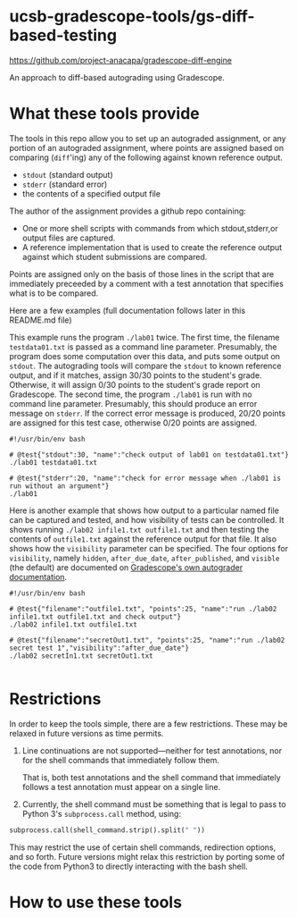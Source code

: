 # ucsb-gradescope-tools/gs-diff-based-testing

https://github.com/project-anacapa/gradescope-diff-engine

An approach to diff-based autograding using Gradescope.

# What these tools provide

The tools in this repo allow you to set up an autograded assignment, or any portion of an autograded assignment, where points are
assigned based on comparing (`diff`'ing) any of the following against known reference output.

* `stdout` (standard output)
* `stderr` (standard error)
* the contents of a specified output file

The author of the assignment provides a github repo containing:
* One or more shell scripts with commands from which stdout,stderr,or output files are captured.
* A reference implementation that is used to create the reference output against which student submissions are compared.

Points are assigned only on the basis of those lines in the script that are immediately preceeded by a comment with a test annotation that specifies what is to be compared.

Here are a few examples (full documentation follows later in this README.md file)

This example runs the program `./lab01` twice.  The first time, the
filename `testdata01.txt` is passed as a command line parameter.
Presumably, the program does some computation over this data, and puts
some output on `stdout`.  The autograding tools will compare the
`stdout` to known reference output, and if it matches, assign 30/30
points to the student's grade.  Otherwise, it will assign 0/30 points
to the student's grade report on Gradescope.  The second time, the
program `./lab01` is run with no command line parameter.  Presumably,
this should produce an error message on `stderr`.  If the correct
error message is produced, 20/20 points are assigned for this test case,
otherwise 0/20 points are assigned.

```
#!/usr/bin/env bash

# @test{"stdout":30, "name":"check output of lab01 on testdata01.txt"}
./lab01 testdata01.txt

# @test{"stderr":20, "name":"check for error message when ./lab01 is run without an argument"}
./lab01 

```

Here is another example that shows how output to a particular named
file can be captured and tested, and how visibility of tests can be controlled.
It shows running `./lab02 infile1.txt outfile1.txt` and then testing the
contents of `outfile1.txt` against the reference output for that file.   It also shows how the `visibility`
parameter can be specified.  The four options for `visibility`,
namely `hidden`, `after_due_date`, `after_published`, and `visible` (the default)
are documented on [Gradescope's own autograder documentation](https://gradescope-autograders.readthedocs.io/en/latest/specs/#controlling-test-case-visibility).


```
#!/usr/bin/env bash

# @test{"filename":"outfile1.txt", "points":25, "name":"run ./lab02 infile1.txt outfile1.txt and check output"}
./lab02 infile1.txt outfile1.txt

# @test{"filename":"secretOut1.txt", "points":25, "name":"run ./lab02 secret test 1","visibility":"after_due_date"}
./lab02 secretIn1.txt secretOut1.txt


```


# Restrictions

In order to keep the tools simple, there are a few restrictions.   These may be relaxed in future versions as time permits.

1.  Line continuations are not supported&mdash;neither for test annotations, nor for the shell commands that immediately follow them.

    That is, both test annotations and the shell command that immediately follows a test annotation must appear on a single line.

2.  Currently, the shell command must be something that is legal to pass to Python 3's `subprocess.call` method, using:

   ```python
   subprocess.call(shell_command.strip().split(" "))
   ```

   This may restrict the use of certain shell commands, redirection options, and so forth.   Future versions might relax
   this restriction by porting some of the code from Python3 to directly interacting with the bash shell.

# How to use these tools





